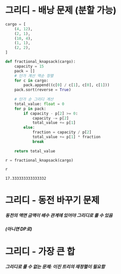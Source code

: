 # 그리디 - 배낭 문제 (분할 가능)


```python
cargo = [
    (4, 12),
    (2, 1),
    (10, 4), 
    (1, 1),
    (2, 2),
]
```


```python
def fractional_knapsack(cargo):
    capacity = 15
    pack = []
    # 단가 계산 역순 정렬
    for c in cargo:
        pack.append((c[0] / c[1], c[0], c[1]))
    pack.sort(reverse = True)
    
    # 단가 순 그리디 계산
    total_value: float = 0
    for p in pack:
        if capacity - p[2] >= 0:
            capacity -= p[2]
            total_value += p[1]
        else:
            fraction = capacity / p[2]
            total_value += p[1] * fraction
            break
    
    return total_value
```


```python
r = fractional_knapsack(cargo)
```


```python
r
```




    17.333333333333332



# 그리디 - 동전 바꾸기 문제
##### *동전의 액면 금액이 배수 관계에 있어야 그리디로 풀 수 있음*
##### *(아니면 DP로)*

# 그리디 - 가장 큰 합
##### *그리디로 풀 수 없는 문제: 이진 트리의 재정렬이 필요함*

